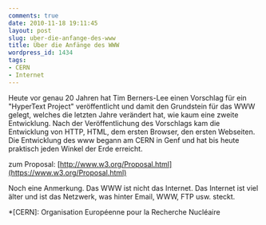 ```yaml
---
comments: true
date: 2010-11-18 19:11:45
layout: post
slug: uber-die-anfange-des-www
title: Über die Anfänge des WWW
wordpress_id: 1434
tags:
- CERN
- Internet
---
```


Heute vor genau 20 Jahren hat Tim Berners-Lee einen Vorschlag für ein "HyperText Project" veröffentlicht und damit den Grundstein für das WWW gelegt, welches die letzten Jahre verändert hat, wie kaum eine zweite Entwicklung. Nach der Veröffentlichung des Vorschlags kam die Entwicklung von HTTP, HTML, dem ersten Browser, den ersten Webseiten. Die Entwicklung des www begann am CERN in Genf und hat bis heute praktisch jeden Winkel der Erde erreicht.

zum Proposal: [http://www.w3.org/Proposal.html](https://www.w3.org/Proposal.html)

Noch eine Anmerkung. Das WWW ist nicht das Internet. Das Internet ist viel älter und ist das Netzwerk, was hinter Email, WWW, FTP usw. steckt.

*[CERN]: Organisation Européenne pour la Recherche Nucléaire
